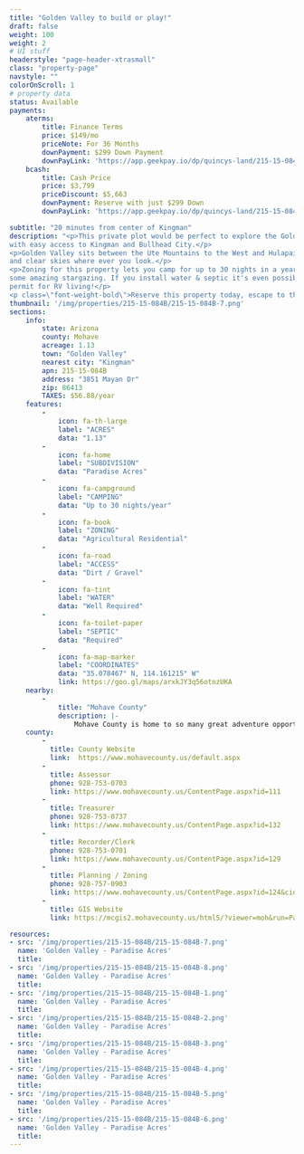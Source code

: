 ```yaml
---
title: "Golden Valley to build or play!"
draft: false
weight: 100
weight: 2
# UI stuff
headerstyle: "page-header-xtrasmall"
class: "property-page"
navstyle: ""
colorOnScroll: 1
# property data
status: Available
payments:
    aterms:
        title: Finance Terms
        price: $149/mo
        priceNote: For 36 Months
        downPayment: $299 Down Payment
        downPayLink: 'https://app.geekpay.io/dp/quincys-land/215-15-084b-terms'
    bcash:
        title: Cash Price
        price: $3,799
        priceDiscount: $5,663
        downPayment: Reserve with just $299 Down
        downPayLink: 'https://app.geekpay.io/dp/quincys-land/215-15-084b-cash'

subtitle: "20 minutes from center of Kingman"
description: "<p>This private plot would be perfect to explore the Golden Valley from
with easy access to Kingman and Bullhead City.</p>
<p>Golden Valley sits between the Ute Mountains to the West and Hulapai Mountains to the East, offering stunning views
and clear skies where ever you look.</p>
<p>Zoning for this property lets you camp for up to 30 nights in a year for
some amazing stargazing. If you install water & septic it's even possible to get a yearly
permit for RV living!</p>
<p class=\"font-weight-bold\">Reserve this property today, escape to the clear air tomorrow!</p>"
thumbnail: '/img/properties/215-15-084B/215-15-084B-7.png'
sections:
    info: 
        state: Arizona
        county: Mohave
        acreage: 1.13
        town: "Golden Valley"
        nearest city: "Kingman"
        apn: 215-15-084B
        address: "3851 Mayan Dr"
        zip: 86413 
        TAXES: $56.88/year
    features:
        -
            icon: fa-th-large
            label: "ACRES"
            data: "1.13"
        -
            icon: fa-home
            label: "SUBDIVISION"
            data: "Paradise Acres"
        -
            icon: fa-campground
            label: "CAMPING"
            data: "Up to 30 nights/year"
        -
            icon: fa-book
            label: "ZONING"
            data: "Agricultural Residential"
        -
            icon: fa-road
            label: "ACCESS"
            data: "Dirt / Gravel"
        -
            icon: fa-tint
            label: "WATER"
            data: "Well Required"
        -
            icon: fa-toilet-paper
            label: "SEPTIC"
            data: "Required"
        -
            icon: fa-map-marker 
            label: "COORDINATES"
            data: "35.078467° N, 114.161215° W"
            link: https://goo.gl/maps/arxkJY3q56otnzUKA
    nearby:
        -
            title: "Mohave County"
            description: |-
                Mohave County is home to so many great adventure opportunities! You can hang out above the Grand Canyon on the Skywalk, see London Bridge or explore Parashant National Monument Park. If water is more your thing, Lake Havasu is just an hour away. 
    county:
        - 
          title: County Website
          link:	 https://www.mohavecounty.us/default.aspx
        - 
          title: Assessor
          phone: 928-753-0703
          link: https://www.mohavecounty.us/ContentPage.aspx?id=111
        - 
          title: Treasurer
          phone: 928-753-0737
          link: https://www.mohavecounty.us/ContentPage.aspx?id=132
        -
          title: Recorder/Clerk
          phone: 928-753-0701
          link: https://www.mohavecounty.us/ContentPage.aspx?id=129
        -
          title: Planning / Zoning
          phone: 928-757-0903 
          link: https://www.mohavecounty.us/ContentPage.aspx?id=124&cid=360 
        - 
          title: GIS Website
          link:	https://mcgis2.mohavecounty.us/html5/?viewer=moh&run=ParcelIDSearch&ParcelId

resources: 
- src: '/img/properties/215-15-084B/215-15-084B-7.png'
  name: 'Golden Valley - Paradise Acres'
  title: 
- src: '/img/properties/215-15-084B/215-15-084B-8.png'
  name: 'Golden Valley - Paradise Acres'
  title: 
- src: '/img/properties/215-15-084B/215-15-084B-1.png'
  name: 'Golden Valley - Paradise Acres'
  title: 
- src: '/img/properties/215-15-084B/215-15-084B-2.png'
  name: 'Golden Valley - Paradise Acres'
  title: 
- src: '/img/properties/215-15-084B/215-15-084B-3.png'
  name: 'Golden Valley - Paradise Acres'
  title: 
- src: '/img/properties/215-15-084B/215-15-084B-4.png'
  name: 'Golden Valley - Paradise Acres'
  title: 
- src: '/img/properties/215-15-084B/215-15-084B-5.png'
  name: 'Golden Valley - Paradise Acres'
  title: 
- src: '/img/properties/215-15-084B/215-15-084B-6.png'
  name: 'Golden Valley - Paradise Acres'
  title: 
---
```

